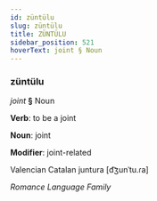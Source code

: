 ```yaml
---
id: züntülu
slug: züntülu
title: ZÜNTÜLU
sidebar_position: 521
hoverText: joint § Noun
---
```


### züntülu

*joint* **§** Noun

**Verb**: to be a joint

**Noun**: joint

**Modifier**: joint-related

Valencian Catalan juntura [d͡ʒunˈtu.ɾa]

*Romance Language Family*